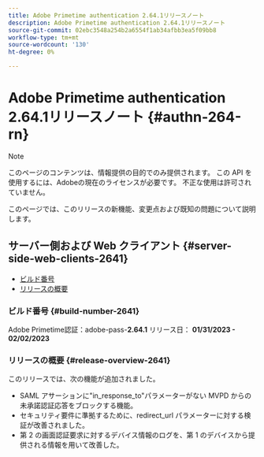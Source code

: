 ```yaml
---
title: Adobe Primetime authentication 2.64.1リリースノート
description: Adobe Primetime authentication 2.64.1リリースノート
source-git-commit: 02ebc3548a254b2a6554f1ab34afbb3ea5f09bb8
workflow-type: tm+mt
source-wordcount: '130'
ht-degree: 0%

---
```


# Adobe Primetime authentication 2.64.1リリースノート {#authn-264-rn}

>[!NOTE]
>
>このページのコンテンツは、情報提供の目的でのみ提供されます。 この API を使用するには、Adobeの現在のライセンスが必要です。 不正な使用は許可されていません。

このページでは、このリリースの新機能、変更点および既知の問題について説明します。

## サーバー側および Web クライアント {#server-side-web-clients-2641}

* [ビルド番号](#build-number-2641)
* [リリースの概要](#release-overview-2641)

### ビルド番号 {#build-number-2641}

Adobe Primetime認証：adobe-pass-**2.64.1**
リリース日： **01/31/2023 - 02/02/2023**

### リリースの概要 {#release-overview-2641}

このリリースでは、次の機能が追加されました。

* SAML アサーションに&quot;in_response_to&quot;パラメーターがない MVPD からの未承諾認証応答をブロックする機能。
* セキュリティ要件に準拠するために、redirect_url パラメーターに対する検証が改善されました。
* 第 2 の画面認証要求に対するデバイス情報のログを、第 1 のデバイスから提供される情報を用いて改善した。
